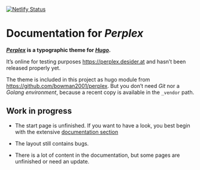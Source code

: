 [![Netlify Status](https://api.netlify.com/api/v1/badges/6594a2dd-776a-40a0-a6c5-7ea2dc7c664e/deploy-status)](https://app.netlify.com/sites/zen-bhaskara-590b05/deploys)

# Documentation for _Perplex_

**[_Perplex_](https://github.com/bowman2001/perplex) is a typographic theme for [_Hugo_](https://gohugo.io).**

It’s online for testing purposes <https://perplex.desider.at> and hasn’t been released properly yet.

The theme is included in this project as hugo module from <https://github.com/bowman2001/perplex>. But you don’t need _Git_ nor a _Golang environment_, because a recent copy is available in the `_vendor` path.

## Work in progress
- The start page is unfinished. If you want to have a look, you best begin with the extensive [documentation section](https://perplex.desider.at/doc) 

- The layout still contains bugs.

- There is a lot of content in the documentation, but some pages are unfinished or need an update.
